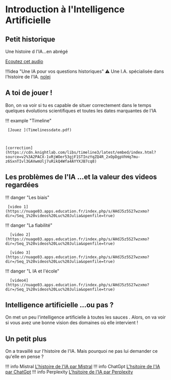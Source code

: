 # Introduction à l'Intelligence Artificielle
<base target="_blank">


## Petit historique 
Une histoire d l'IA...en abrégé

[Ecoutez cet audio](https://nuage03.apps.education.fr/index.php/s/AHdJ5z5S27wzxmo?dir=/Seq_1%20Audios%20histoire%20de%20l%27IA&openfile=true)

!!!idea "Une IA pour  vos questions historiques"
     :warning: Une I.A. spécialisée dans l'histoire de l'IA.
    [nolej](https://fr.nolej.education/shared/activities/chatbot-learner/ZmJkZjJmZWUtNzFlNC00MzBkLWJkOWQtZTJhYThlMjkxNGVmOjMzNTdjOGU5LTQ2YTItNDVjZi1iNjQxLWM3ZWRiM2JhMWM4NzpjNjg5NGY0MC1kMTE0LTQ4MTAtYWFiMy1kMmUxYjE5MDFmZmE=)
  
## A toi de jouer !

Bon, on va voir si tu es capable de situer correctement dans le temps quelques évolutions scientifiques et toutes les dates marquantes de l'IA 

!!! example "Timeline"
    
     [Jouez ](Timelinessdate.pdf)
   
       

    [correction](https://cdn.knightlab.com/libs/timeline3/latest/embed/index.html?source=v2%3A2PACX-1vRjWOer53gjF1STInzYqZQ4R_2xOpDgpVhHq7mu-z6SxnTIvl3GAVwmUlj7uRikQ4Wfa4AYYXJB7cq8)

## Les problèmes de l'IA ...et la valeur des videos regardées

!!! danger  "Les biais"
   
     [video 1](https://nuage03.apps.education.fr/index.php/s/AHdJ5z5S27wzxmo?dir=/Seq_1%20videos%20Luc%20Julia&openfile=true)

!!! danger "La fiabilité"
     
      [video 2](https://nuage03.apps.education.fr/index.php/s/AHdJ5z5S27wzxmo?dir=/Seq_1%20videos%20Luc%20Julia&openfile=true)

      [video 3](https://nuage03.apps.education.fr/index.php/s/AHdJ5z5S27wzxmo?dir=/Seq_1%20videos%20Luc%20Julia&openfile=true)

!!! danger "L IA et l'école"
      
      [video4](https://nuage03.apps.education.fr/index.php/s/AHdJ5z5S27wzxmo?dir=/Seq_1%20videos%20Luc%20Julia&openfile=true)
    
    
## Intelligence artificielle ...ou pas ?

 On met un peu l'intelligence artificielle à toutes les sauces . Alors, on va voir si vous avez une bonne vision des domaines où elle intervient !

## Un petit plus
On a travaillé sur l'histoire de l'IA. Mais pourquoi ne pas lui demander ce qu'elle en pense ?

!!! info Mistral
    [L'histoire de l'IA par Mistral](https://chat.mistral.ai/chat/12d225cf-1b17-4ef9-9a2e-1c9a3a179bee)
!!! info ChatGpt
    [L'hsitoire de l'IA par ChatGpt](https://chatgpt.com/share/68d00778-d76c-800f-8768-947934c89c13)
!!! info Perplexity 
    [L'hsitoire de l'IA par Perplexity](https://www.perplexity.ai/search/je-peux-avoir-kl-histoire-de-l-AcdvvSg8TlWmAmWcjr0QsA?0=d)